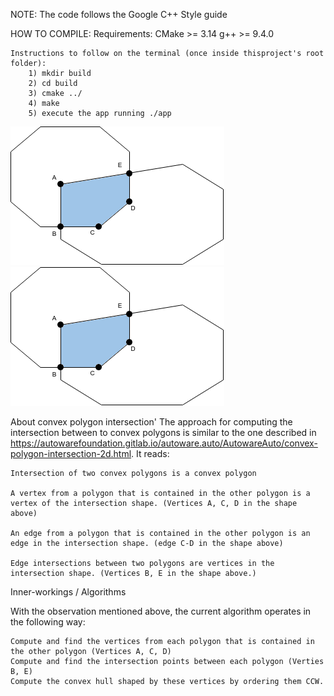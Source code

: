 NOTE: The code follows the Google C++ Style guide

HOW TO COMPILE:
    Requirements: 
        CMake >= 3.14
        g++ >= 9.4.0
    
    Instructions to follow on the terminal (once inside thisproject's root folder):
        1) mkdir build
        2) cd build 
        3) cmake ../ 
        4) make
        5) execute the app running ./app

![Example](./convex_polygon_intersection.png)
![Example](convex_polygon_intersection.png)

About convex polygon intersection'
    The approach for computing the intersection between to convex polygons is similar to the one described in https://autowarefoundation.gitlab.io/autoware.auto/AutowareAuto/convex-polygon-intersection-2d.html. It reads:

    Intersection of two convex polygons is a convex polygon
    
    A vertex from a polygon that is contained in the other polygon is a vertex of the intersection shape. (Vertices A, C, D in the shape above)
    
    An edge from a polygon that is contained in the other polygon is an edge in the intersection shape. (edge C-D in the shape above)
    
    Edge intersections between two polygons are vertices in the intersection shape. (Vertices B, E in the shape above.)

Inner-workings / Algorithms

With the observation mentioned above, the current algorithm operates in the following way:

    Compute and find the vertices from each polygon that is contained in the other polygon (Vertices A, C, D)
    Compute and find the intersection points between each polygon (Verties B, E)
    Compute the convex hull shaped by these vertices by ordering them CCW.
